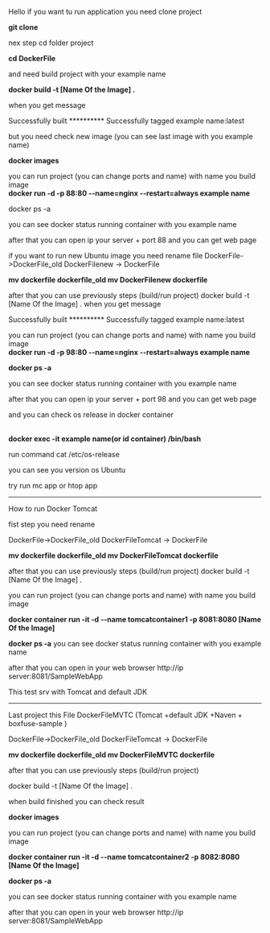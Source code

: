 Hello if you want tu run application you need clone project


<b>git clone </b>

nex step cd folder project


<b>cd DockerFile</b>

and need build project with your example name 


<b>docker build -t [Name Of the Image]  .</b>



when you get message 

Successfully built **********
Successfully tagged example name:latest

but you need check new image (you can see last image with you example name)

<b>docker images</b>

you can run project (you can change ports and name) with name you build image
<br><b>docker run -d -p 88:80  --name=nginx --restart=always  example name</b>

docker ps -a


you can see docker status running container with you example name

after that you can open ip your server + port 88 and you can get web page 

if you want to run new Ubuntu image you need rename file
DockerFile->DockerFile_old
DockerFilenew -> DockerFile
 

<b>
mv dockerfile dockerfile_old
mv DockerFilenew dockerfile

</b>

after that you can use previously steps (build/run project)
docker build -t [Name Of the Image]  .
when you get message

Successfully built **********
Successfully tagged example name:latest


you can run project (you can change ports and name) with name you build image
<br><b>docker run -d -p 98:80  --name=nginx --restart=always  example name</b>

<b>docker ps -a</b>


you can see docker status running container with you example name

after that you can open ip your server + port 98 and you can get web page 

and you can check os release in docker container 

<br><b>docker exec -it example name(or id container) /bin/bash</b>

run command 
cat /etc/os-release

you can see you version os Ubuntu

try run mc app or htop app 
_________________________________________________________________________________


How to run Docker Tomcat

fist step you need rename 


DockerFile->DockerFile_old
DockerFileTomcat -> DockerFile

<b>
mv dockerfile dockerfile_old
mv DockerFileTomcat dockerfile
</b>

after that you can use previously steps (build/run project)
docker build -t [Name Of the Image]  .

you can run project (you can change ports and name) with name you build image

<b>docker container run -it -d --name tomcatcontainer1 -p 8081:8080 [Name Of the Image]</b> 


<b>docker ps -a</b>
you can see docker status running container with you example name


after that you can open in your web browser http://ip server:8081/SampleWebApp


This test srv with Tomcat and default JDK 

-------------------------------------------------------------------------------------

Last project this File DockerFileMVTC (Tomcat +default JDK +Naven + boxfuse-sample )


DockerFile->DockerFile_old
DockerFileTomcat -> DockerFile

<b>
mv dockerfile dockerfile_old
mv DockerFileMVTC dockerfile
</b>

after that you can use previously steps (build/run project)

docker build -t [Name Of the Image]  .

when build finished you can check result

<b>docker images</b>

you can run project (you can change ports and name) with name you build image

<b>docker container run -it -d --name tomcatcontainer2 -p 8082:8080 [Name Of the Image]</b>

<b>docker ps -a</b>

you can see docker status running container with you example name


after that you can open in your web browser http://ip server:8081/SampleWebApp
